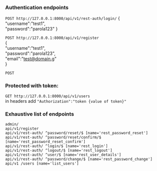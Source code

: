 ### Authentication endpoints

`POST http://127.0.0.1:8000/api/v1/rest-auth/login/`
{   
	"username":"test1",   
	"password":"parola123"
}   


`POST http://127.0.0.1:8000/api/v1/register`  
{   
	"username":"test1",   
	"password":"parola123",   
	"email":"test@domain.g"  
}   

`POST `
   
### Protected with token:      
`GET http://127.0.0.1:8000/api/v1/users`     
in headers add `"Authorization":"token {value of token}"`     



### Exhaustive list of endpoints   
```
admin/
api/v1/register
api/v1/rest-auth/ ^password/reset/$ [name='rest_password_reset']
api/v1/rest-auth/ ^password/reset/confirm/$ [name='rest_password_reset_confirm']
api/v1/rest-auth/ ^login/$ [name='rest_login']
api/v1/rest-auth/ ^logout/$ [name='rest_logout']
api/v1/rest-auth/ ^user/$ [name='rest_user_details']
api/v1/rest-auth/ ^password/change/$ [name='rest_password_change']
api/v1 /users [name='list_users']
```